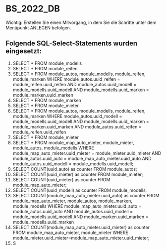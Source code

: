 # BS_2022_DB
Wichtig: Erstellen Sie einen Mitvorgang, in dem Sie die Schritte unter dem Menüpunkt ANLEGEN befolgen. 

## Folgende SQL-Select-Statements wurden eingesetzt:
1. SELECT * FROM module_modells
2. SELECT * FROM module_reifen
3. SELECT * FROM module_autos, module_modells, module_reifen, module_marken WHERE module_autos.uuid_reifen = module_reifen.uuid_reifen AND module_autos.uuid_modell = module_modells.uuid_modell AND module_modells.uuid_marken = module_marken.uuid_marken
4. SELECT * FROM module_marken
5. SELECT * FROM module_mieter
6. SELECT * FROM module_autos, module_modells, module_reifen, module_marken WHERE module_autos.uuid_modell = module_modells.uuid_modell AND module_modells.uuid_marken = module_marken.uuid_marken AND module_autos.uuid_reifen = module_reifen.uuid_reifen
7. SELECT * FROM module_mieter
8. SELECT * FROM module_map_auto_mieter, module_mieter, module_autos, module_modells WHERE module_map_auto_mieter.uuid_mieter = module_mieter.uuid_mieter AND module_autos.uuid_auto = module_map_auto_mieter.uuid_auto AND module_autos.uuid_modell = module_modells.uuid_modell;
9. SELECT COUNT(uuid_auto) as counter FROM module_autos;
10. SELECT COUNT(uuid_mieter) as counter FROM module_mieter;
11. SELECT COUNT(uuid_mieter) as counter FROM module_map_auto_mieter;
12. SELECT COUNT(uuid_modell) as counter FROM module_modells;
13. SELECT COUNT(module_map_auto_mieter.uuid_auto) as counter FROM module_map_auto_mieter, module_autos, module_marken, module_modells WHERE module_map_auto_mieter.uuid_auto = module_autos.uuid_auto AND module_autos.uuid_modell = module_modells.uuid_modell AND module_marken.uuid_marken = module_modells.uuid_marken
14. SELECT COUNT(module_map_auto_mieter.uuid_mieter) as counter FROM module_map_auto_mieter, module_mieter WHERE module_mieter.uuid_mieter=module_map_auto_mieter.uuid_mieter;
15. S
